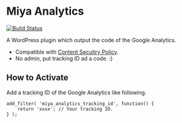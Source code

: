 # Miya Analytics

[![Build Status](https://travis-ci.org/miya0001/miya-analytics.svg?branch=master)](https://travis-ci.org/miya0001/miya-analytics)

A WordPress plugin which output the code of the Google Analytics.

* Compatible with [Content Secutiry Policy](https://developer.mozilla.org/en-US/docs/Web/HTTP/CSP).
* No admin, put tracking ID ad a code. :)

## How to Activate

Add a tracking ID of the Google Analytics like following.

```
add_filter( 'miya_analytics_tracking_id', function() {
	return 'xxxx'; // Your tracking ID.
} );
```
